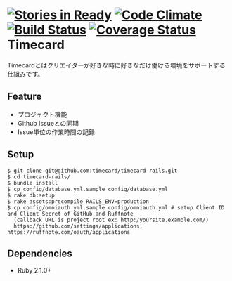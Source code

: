 [![Stories in Ready](https://badge.waffle.io/timecard/timecard-rails.png?label=ready&title=Ready)](https://waffle.io/timecard/timecard-rails)
[![Code Climate](https://codeclimate.com/github/timecard/timecard-rails/badges/gpa.svg)](https://codeclimate.com/github/timecard/timecard-rails)
[![Build Status](https://travis-ci.org/timecard/timecard-rails.svg?branch=master)](https://travis-ci.org/timecard/timecard-rails)
[![Coverage Status](https://coveralls.io/repos/timecard/timecard-rails/badge.png)](https://coveralls.io/r/timecard/timecard-rails)
Timecard
========
Timecardとはクリエイターが好きな時に好きなだけ働ける環境をサポートする仕組みです。

Feature
-------
* プロジェクト機能
* Github Issueとの同期
* Issue単位の作業時間の記録

Setup
-----
    $ git clone git@github.com:timecard/timecard-rails.git
    $ cd timecard-rails/
    $ bundle install
    $ cp config/database.yml.sample config/database.yml
    $ rake db:setup
    $ rake assets:precompile RAILS_ENV=production
    $ cp config/omniauth.yml.sample config/omniauth.yml # setup Client ID and Client Secret of GitHub and Ruffnote
      (callback URL is project root ex: http:/yoursite.example.com/)  
      https://github.com/settings/applications, https://ruffnote.com/oauth/applications

Dependencies
------------

* Ruby 2.1.0+
